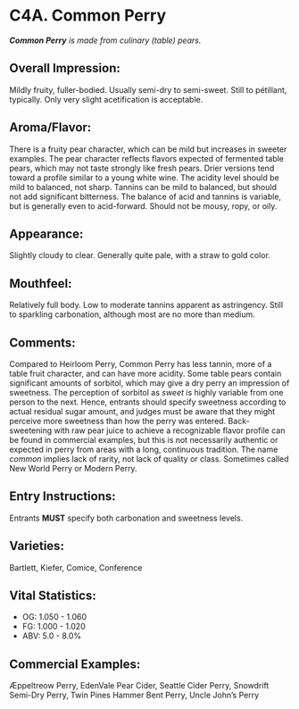 # C4A. Common Perry

_**Common Perry** is made from culinary (table) pears._

## Overall Impression: 

Mildly fruity, fuller-bodied. Usually semi-dry to semi-sweet. Still to pétillant, typically. Only very slight acetification is acceptable.

## Aroma/Flavor: 

There is a fruity pear character, which can be mild but increases in sweeter examples. The pear character reflects flavors expected of fermented table pears, which may not taste strongly like fresh pears. Drier versions tend toward a profile similar to a young white wine. The acidity level should be mild to balanced, not sharp. Tannins can be mild to balanced, but should not add significant bitterness. The balance of acid and tannins is variable, but is generally even to acid-forward. Should not be mousy, ropy, or oily.

## Appearance: 

Slightly cloudy to clear. Generally quite pale, with a straw to gold color.

## Mouthfeel: 

Relatively full body. Low to moderate tannins apparent as astringency. Still to sparkling carbonation, although most are no more than medium.

## Comments: 

Compared to Heirloom Perry, Common Perry has less tannin, more of a table fruit character, and can have more acidity. Some table pears contain significant amounts of sorbitol, which may give a dry perry an impression of sweetness. The perception of sorbitol as _sweet_ is highly variable from one person to the next. Hence, entrants should specify sweetness according to actual residual sugar amount, and judges must be aware that they might perceive more sweetness than how the perry was entered. Back-sweetening with raw pear juice to achieve a recognizable flavor profile can be found in commercial examples, but this is not necessarily authentic or expected in perry from areas with a long, continuous tradition. The name _common_ implies lack of rarity, not lack of quality or class. Sometimes called New World Perry or Modern Perry.

## Entry Instructions: 

Entrants **MUST** specify both carbonation and sweetness levels.

## Varieties: 

Bartlett, Kiefer, Comice, Conference

## Vital Statistics:	
- OG:	1.050 - 1.060
- FG:	1.000 - 1.020
- ABV:	5.0 - 8.0%

## Commercial Examples: 

Æppeltreow Perry, EdenVale Pear Cider, Seattle Cider Perry, Snowdrift Semi-Dry Perry, Twin Pines Hammer Bent Perry, Uncle John’s Perry
